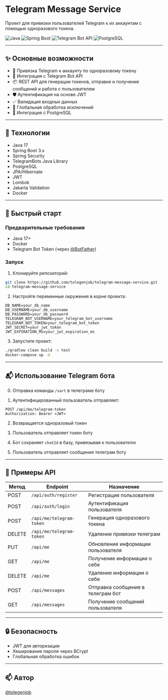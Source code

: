 # Telegram Message Service

Проект для привязки пользователей Telegram к их аккаунтам с помощью одноразового токена.

![Java](https://img.shields.io/badge/Java-17-blue.svg)
![Spring Boot](https://img.shields.io/badge/Spring%20Boot-3.x-brightgreen.svg)
![Telegram Bot API](https://img.shields.io/badge/Telegram%20Bot-API-blue.svg)
![PostgreSQL](https://img.shields.io/badge/PostgreSQL-Database-blue.svg)

---

## ✨ Основные возможности

- 🔐 Привязка Telegram к аккаунту по одноразовому токену
- 🤖 Интеграция с Telegram Bot API
- 📦 REST API для генерации токенов, отправке и получения сообщений и работа с пользователем
- 🛡 Аутентификация на основе JWT
- ✅ Валидация входных данных
- 📝 Глобальная обработка исключений
- 🐘 Интеграция с PostgreSQL

---

## 🧩 Технологии

- Java 17
- Spring Boot 3.x
- Spring Security
- TelegramBots Java Library
- PostgreSQL
- JPA/Hibernate
- JWT
- Lombok
- Jakarta Validation
- Docker

---

## 🚀 Быстрый старт

### Предварительные требования

- Java 17+
- Docker
- Telegram Bot Token (через [@BotFather](https://t.me/BotFather))

### Запуск

1. Клонируйте репозиторий:

```bash
git clone https://github.com/tolegenjob/telegram-message-service.git
cd telegram-message-service
```

2. Настройте переменные окружения в корне проекта:

```env
DB_NAME=your_db_name
DB_USERNAME=your_db_username
DB_PASSWORD=your_db_password
TELEGRAM_BOT_USERNAME=your_telegram_bot_username
TELEGRAM_BOT_TOKEN=your_telegram_bot_token
JWT_SECRET=your_jwt_token
JWT_EXPIRATION_MS=your_jwt_expiration_ms
```

3. Запустите проект:

```bash
./gradlew clean build -x test
docker-compose up -d
```

---

## 📬 Использование Telegram бота

0. Отправка команды ``` /sart ``` в телеграме боту 

1. Аутентифицированный пользователь отправляет:

```
POST /api/me/telegram-token
Authorization: Bearer <JWT>
```

2. Возвращается одноразовый токен

3. Пользователь отправляет токен боту

4. Бот сохраняет `chatId` в базу, привязывая к пользователю

5. Пользователь отправляет сообщение телеграм боту

---

## 📑 Примеры API

| Метод  | Endpoint                   | Назначение                         |
|--------|----------------------------|------------------------------------|
| POST   | `/api/auth/register`       | Регистрация пользователя           |
| POST   | `/api/auth/login`          | Аутентификация пользователя        |
| POST   | `/api/me/telegram-token`   | Генерация одноразового токена      |
| DELETE | `/api/me/telegram-token`   | Удаление привязки телеграм         |
| PUT    | `/api/me`                  | Обновление информации пользователя |
| GET    | `/api/me`                  | Получение информации о себе        |
| DELETE | `/api/me`                  | Удаление информации о себе         |
| POST   | `/api/messages`            | Отправка сообщения в телеграм бот  |
| GET    | `/api/messages`            | Получение сообщений пользователя   |

---

## 🔒 Безопасность

- JWT для авторизации
- Хеширование пароля через BCrypt
- Глобальная обработка ошибок

---

## 📫 Автор

[@tolegenjob](https://github.com/tolegenjob)
